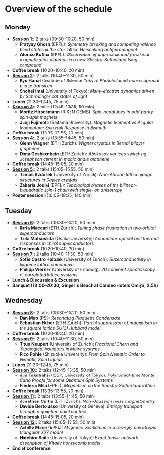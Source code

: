 
# Overview of the schedule

## Monday
- **[Session 1](#session-1)**:: 2 talks (09:30–10:20, 50 min)
  - **Pratyay Ghosh** (EPFL): *Symmetry breaking and competing valence bond states in the star lattice Heisenberg antiferromagnet*
  - **Afonso Rufino** (EPFL): *Observation of unprecedented fractional magnetization plateaus in a new Shastry-Sutherland Ising compound*
- **Coffee break** (10:20–10:40, 20 min)
- **[Session 2](#session-2)**:: 2 talks (10:40–11:30, 50 min)
  - **Ryo Hanai** (Institute of Science Tokyo): *Photoinduced non-reciprocal phase transition*
  - **Shohei Imai** (University of Tokyo): *Many-electron dynamics driven by Schrödinger cat states of light*
- **Lunch** (11:30–12:45, 75 min)
- **[Session 3](#session-3)**:: 2 talks (12:45–13:35, 50 min)
  - **Moritz Hirschmann** (RIKEN CEMS): *Spin-nodal lines in odd-parity spin-split magnets*
  - **Junji Fujimoto** (Saitama University): *Magnetic Moment vs Angular Momentum: Spin Hall Response in Bismuth*
- **Coffee break** (13:35–13:55, 20 min)
- **[Session 4](#session-4)**:: 2 talks (13:55–14:45, 50 min)
  - **Glenn Wagner** (ETH Zurich): *Wigner crystals in Bernal bilayer graphene*
  - **Dima Geshkenbein** (ETH Zurich): *Abrikosov vortices switching Josephson current in magic angle graphene*
- **Coffee break** (14:45–15:05, 20 min)
- **[Session 5](#session-5)**:: 2 talks (15:05–15:55, 50 min)
  - **Tomas Bzdusek** (University of Zurich): *Non-Abelian lattice gauge structures in Cayley crystals*
  - **Zakaria Jouini** (EPFL): *Topological phases of the bilinear-biquadratic spin-1 chain with single-ion anisotropy*
- **Poster session I** (16:05–18:25, 140 min)

## Tuesday
- **[Session 6](#session-6)**:: 2 talks (09:30–10:20, 50 min)
  - **Ilaria Maccari** (ETH Zürich): *Tuning phase frustration in two-orbital superconductors*
  - **Taiki Matsushita** (Osaka University): *Anomalous optical and thermal responses in chiral superconductors*
- **Coffee break** (10:20–10:40, 20 min)
- **[Session 7](#session-7)**:: 2 talks (10:40–11:30, 50 min)
  - **Sofie Castro Holbæk** (University of Zurich): *Superconductivity in kagome lattice compounds*
  - **Philipp Werner** (University of Fribourg): *2D coherent spectroscopy of correlated lattice systems*
- **Lunch & Discussion & Excursion**
- **Banquet (18:00–20:30, Ginger's Beach at Candeo Hotels Omiya, 2.5h)**

## Wednesday
- **[Session 8](#session-8)**:: 2 talks (09:30–10:20, 50 min)
  - **Dan Mao** (PSI): *Resonating Plaquette Condensate*
  - **Sebastian Huber** (ETH Zurich): *Partial suppression of magnetism in the square lattice SU(3) Hubbard model*
- **Coffee break** (10:20–10:40, 20 min)
- **[Session 9](#session-9)**:: 2 talks (10:40–11:30, 50 min)
  - **Titus Neupert** (University of Zurich): *Fractional Chern and Topological insulators in Moire systems*
  - **Rico Pohle** (Shizuoka University): *From Spin Nematic Order to Nematic Spin Liquids*
- **Lunch** (11:30–12:45, 75 min)
- **[Session 10](#session-10)**:: 2 talks (12:45–13:35, 50 min)
  - **Jun Takahahsi** (ISSP, University of Tokyo): *Polynomial-time Monte Carlo Proofs for some Quantum Spin Systems*
  - **Frédéric Mila** (EPFL): *Magnetism on the Shastry-Sutherland lattice*
- **Coffee break** (13:35–13:55, 20 min)
- **[Session 11](#session-11)**:: 2 talks (13:55–14:45, 50 min)
  - **Jonathan Curtis** (ETH Zurich): *Non-Gaussian noise magnetometry*
  - **Davide Bertolusso** (University of Geneva): *Entropy transport through a quantum point contact*
- **Coffee break** (14:45–15:05, 20 min)
- **[Session 12](#session-12)**:: 2 talks (15:05–15:55, 50 min)
  - **Achille Mauri** (EPFL): *Magnetic excitations in a strongly anisotropic triangular XXZ model*
  - **Hidehiro Saito** (University of Tokyo): *Exact tensor network description of Kitaev honeycomb model*
- **End of conference**
